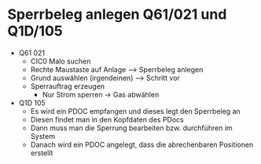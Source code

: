 # Sperrbeleg anlegen Q61/021 und Q1D/105

- Q61 021
	- CIC0 Malo suchen
	- Rechte Maustaste auf Anlage --> Sperrbeleg anlegen
	- Grund auswählen (irgendeinen) --> Schritt vor
	- Sperrauftrag erzeugen
		- Nur Strom sperren -> Gas abwählen
- Q1D 105
	- Es wird ein PDOC empfangen und dieses legt den Sperrbeleg an
	- Diesen findet man in den Kopfdaten des PDocs
	- Dann muss man die Sperrung bearbeiten bzw. durchführen im System
	- Danach wird ein PDOC angelegt, dass die abrechenbaren Positionen erstellt